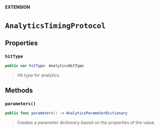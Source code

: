 **EXTENSION**

# `AnalyticsTimingProtocol`

## Properties
### `hitType`

```swift
public var hitType: AnalyticsHitType
```

> Hit type for analytics.

## Methods
### `parameters()`

```swift
public func parameters() -> AnalyticsParameterDictionary
```

> Creates a parameter dictionary based on the properties of the value.
